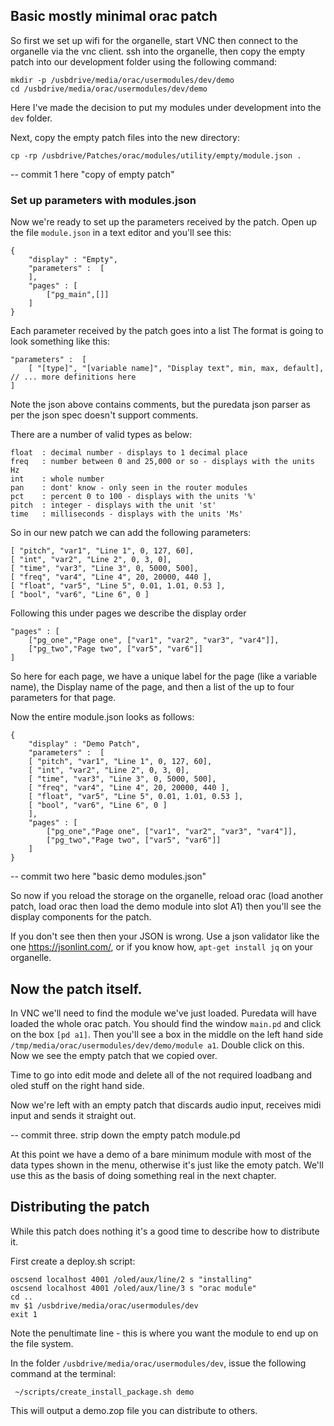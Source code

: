 ## Basic mostly minimal orac patch

So first we set up wifi for the organelle, start VNC then connect to the organelle via the vnc client.  ssh into the organelle, then copy the empty patch into our development folder using the  following command:

    mkdir -p /usbdrive/media/orac/usermodules/dev/demo
    cd /usbdrive/media/orac/usermodules/dev/demo

Here I've made the decision to put my modules under development into the `dev` folder.

Next, copy the empty patch files into the new directory:

    cp -rp /usbdrive/Patches/orac/modules/utility/empty/module.json .

-- commit 1 here "copy of empty patch"

### Set up parameters with modules.json

Now we're ready to set up the parameters received by the patch.  Open up the file `module.json` in a text editor and you'll see this:

    {
        "display" : "Empty",
        "parameters" :  [ 
        ],
        "pages" : [ 
            ["pg_main",[]]
        ]
    }

Each parameter received by the patch goes into a list The format is going to look something like this:

    "parameters" :  [
        [ "[type]", "[variable name]", "Display text", min, max, default],
	// ... more definitions here
    ]

Note the json above contains comments, but the puredata json parser as per the json spec doesn't support comments.

There are a number of valid types as below:

    float  : decimal number - displays to 1 decimal place
    freq   : number between 0 and 25,000 or so - displays with the units Hz
    int    : whole number
    pan    : dont' know - only seen in the router modules
    pct    : percent 0 to 100 - displays with the units '%'
    pitch  : integer - displays with the unit 'st'
    time   : milliseconds - displays with the units 'Ms'

So in our new patch we can add the following parameters:

	[ "pitch", "var1", "Line 1", 0, 127, 60],
	[ "int", "var2", "Line 2", 0, 3, 0],
	[ "time", "var3", "Line 3", 0, 5000, 500],
	[ "freq", "var4", "Line 4", 20, 20000, 440 ],
	[ "float", "var5", "Line 5", 0.01, 1.01, 0.53 ],
	[ "bool", "var6", "Line 6", 0 ]		


Following this under pages we describe the display order

    "pages" : [ 
        ["pg_one","Page one", ["var1", "var2", "var3", "var4"]],
        ["pg_two","Page two", ["var5", "var6"]]
    ]

So here for each page, we have a unique label for the page (like a
variable name), the Display name of the page, and then a list of the
up to four parameters for that page.

Now the entire module.json looks as follows:

    {
        "display" : "Demo Patch",
        "parameters" :  [
        [ "pitch", "var1", "Line 1", 0, 127, 60],
        [ "int", "var2", "Line 2", 0, 3, 0],
        [ "time", "var3", "Line 3", 0, 5000, 500],
        [ "freq", "var4", "Line 4", 20, 20000, 440 ],
        [ "float", "var5", "Line 5", 0.01, 1.01, 0.53 ],
        [ "bool", "var6", "Line 6", 0 ]        
        ],
        "pages" : [ 
            ["pg_one","Page one", ["var1", "var2", "var3", "var4"]],
            ["pg_two","Page two", ["var5", "var6"]]
        ]
    }

-- commit two here "basic demo modules.json"

So now if you reload the storage on the organelle, reload orac (load another patch, load orac then load the demo module into slot A1) then you'll see the display components for the patch.

If you don't see then then your JSON is wrong.  Use a json validator like the one https://jsonlint.com/, or if you know how, `apt-get install jq` on your organelle.

## Now the patch itself.

In VNC we'll need to find the module we've just loaded.  Puredata will have loaded the whole orac patch.  You should find the window `main.pd` and click on the box `[pd a1]`.  Then you'll see a box in the middle on the left hand side `/tmp/media/orac/usermodules/dev/demo/module a1`.  Double click on this. Now we see the empty patch that we copied over.

Time to go into edit mode and delete all of the not required loadbang and oled stuff on the right hand side.

Now we're left with an empty patch that discards audio input, receives midi input and sends it straight out.

-- commit three.  strip down the empty patch module.pd

At this point we have a demo of a bare minimum module with most of the data types shown in the menu, otherwise it's just like the emoty patch.  We'll use this as the basis of doing something real in the next chapter.

## Distributing the patch

While this patch does nothing it's a good time to describe how to distribute it.


First create a deploy.sh script:

    oscsend localhost 4001 /oled/aux/line/2 s "installing"
    oscsend localhost 4001 /oled/aux/line/3 s "orac module"
    cd ..
    mv $1 /usbdrive/media/orac/usermodules/dev
    exit 1


Note the penultimate line - this is where you want the module to end up on the file system.

In the folder `/usbdrive/media/orac/usermodules/dev`, issue the following command at the terminal:

     ~/scripts/create_install_package.sh demo

This will output a demo.zop file you can distribute to others.
